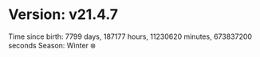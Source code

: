 # Version: v21.4.7
Time since birth: 7799 days, 187177 hours, 11230620 minutes, 673837200 seconds
Season: Winter ❄️
